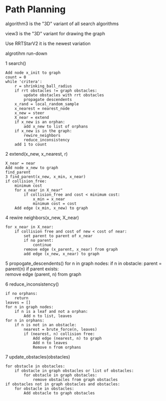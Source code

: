 # Path Planning

algorithm3 is the "3D" variant of all search algorithms

view3 is the "3D" variant for drawing the graph

Use RRTStarV2 it is the newest variation


algrotihm run-down

1 search()

    Add node x_init to graph
    count = 0
    while 'critera':
        r = shrinking_ball_radius
        if rrt obstacles != graph obstacles:
            update obstacles with rrt obstacles
            propagate descendents
        x_rand = local_random_sample
        x_nearest = nearest_node
        x_new = steer
        X_near = extend
        if x_new is an orphan:
            add x_new to list of orphans
        if x_new is in the graph:
            rewire_neighbors
            reduce_inconsistency
        add 1 to count

2 extend(x_new, x_nearest, r)

    X_near = near
    Add node x_new to graph
    find_parent
    3 find_parent(x_new, x_min, x_near)
    if collision_free:
        minimum cost
        for x_near in X_near"
            if collision_free and cost < minimum cost:
                x_min = x_near
                minimum cost = cost                
        Add edge (x_min, x_new) to graph

4 rewire neighbors(x_new, X_near)

    for x_near in X_near:
        if collision free and cost of new < cost of near:
            set parent to parent of x_near
            if no parent:
                continue
            remove edge (x_parent, x_near) from graph
            add edge (x_new, x_near) to graph

5 propogate_descendents()
    for n in graph nodes:
        if n in obstacle:
            parent = parent(n)
            if parent exists:            
                remove edge (parent, n) from graph

6 reduce_inconsistency()

    if no orphans:
        return
    leaves = []
    for n in graph nodes:
        if n is a leaf and not a orphan:
            Add n to list, leaves
    for n in orphans:
        if n is not in an obstacle:
            nearest = brute_force(n, leaves)
            if (nearest, n) collision free:
                Add edge (nearest, n) to graph
                Add n to leaves
                Remove n from orphans

7 update_obstacles(obstacles)

    for obstacle in obstacles:
        if obstacle in graph obstacles or list of obstacles:
            for obstacle in graph obstacles:
                remove obstacles from graph obstacles
    if obstacles not in graph obstacles and obstacles:
        for obstacle in obstacles:
            Add obstacle to graph obstacles
